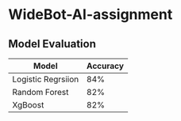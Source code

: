# WideBot-AI-assignment

## Model Evaluation 

| Model          | Accuracy |
| -------------- | -------- |
| Logistic Regrsiion| 84%   |
| Random Forest        | 82%   |
| XgBoost        | 82%   |
